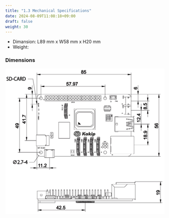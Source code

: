```yaml
---
title: "1.3 Mechanical Specifications"
date: 2024-08-09T11:08:18+09:00
draft: false
weight: 30
---
```


* Dimansion: L89 mm x W58 mm x H20 mm
* Weight:

### Dimensions
![](images/image240809_110606.png)